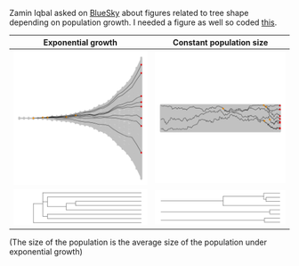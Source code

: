 Zamin Iqbal asked on [BlueSky](https://bsky.app/profile/zaminiqbal.bsky.social/post/3kewembn3fg2s
) about figures related to tree shape depending on population growth. I needed a figure as well so coded [this](scripts/). 

| Exponential growth | Constant population size |
|---|---|
|![fig pop](figs/fullpop_exponential.png)|![fig tree](figs/fullpop_constant.png)|
|![fig pop](figs/tree_exponential.png)|![fig tree](figs/tree_constant.png)|

(The size of the population is the average size of the population under exponential growth)
